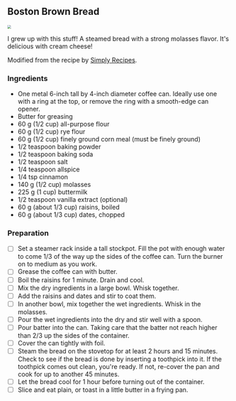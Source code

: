## Boston Brown Bread

<img src="https://i.imgur.com/TpmXLYy.jpg" style="zoom: 50%;" />

I grew up with this stuff! A steamed bread with a strong molasses flavor. It's delicious with cream cheese!

Modified from the recipe by [Simply Recipes](https://www.simplyrecipes.com/recipes/boston_brown_bread/). 

### Ingredients

- One metal 6-inch tall by 4-inch diameter coffee can. Ideally use one with a ring at the top, or remove the ring with a smooth-edge can opener.
- Butter for greasing 
- 60 g (1/2 cup) all-purpose flour
- 60 g (1/2 cup) rye flour
- 60 g (1/2 cup) finely ground corn meal (must be finely ground)
- 1/2 teaspoon baking powder
- 1/2 teaspoon baking soda
- 1/2 teaspoon salt
- 1/4 teaspoon allspice
- 1/4 tsp cinnamon
- 140 g (1/2 cup) molasses
- 225 g (1 cup) buttermilk
- 1/2 teaspoon vanilla extract (optional)
- 60 g (about 1/3 cup) raisins, boiled
- 60 g (about 1/3 cup) dates, chopped

### Preparation

- [ ] Set a steamer rack inside a tall stockpot. Fill the pot with enough water to come 1/3 of the way up the sides of the coffee can. Turn the burner on to medium as you work.
- [ ] Grease the coffee can with butter.
- [ ] Boil the raisins for 1 minute. Drain and cool.
- [ ] Mix the dry ingredients in a large bowl. Whisk together. 
- [ ] Add the raisins and dates and stir to coat them.
- [ ] In another bowl, mix together the wet ingredients. Whisk in the molasses.
- [ ] Pour the wet ingredients into the dry and stir well with a spoon.
- [ ] Pour batter into the can. Taking care that the batter not reach higher than 2/3 up the sides of the container.
- [ ] Cover the can tightly with foil.
- [ ] Steam the bread on the stovetop for at least 2 hours and 15 minutes. Check to see if the bread is done by inserting a toothpick into it. If the toothpick comes out clean, you're ready. If not, re-cover the pan and cook for up to another 45 minutes.
- [ ] Let the bread cool for 1 hour before turning out of the container.
- [ ] Slice and eat plain, or toast in a little butter in a frying pan. 